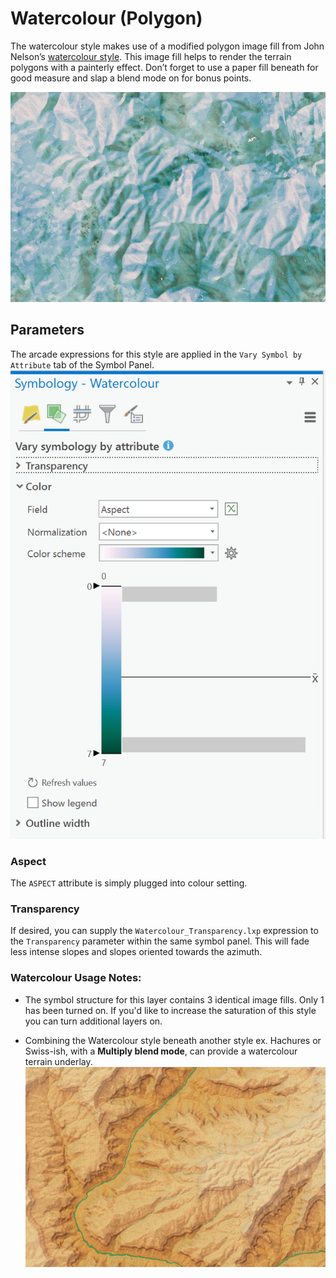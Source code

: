 # Watercolour (Polygon)
The watercolour style makes use of a modified polygon image fill from John Nelson’s [watercolour style](https://arcg.is/0meKiK). This image fill helps to render the terrain polygons with a painterly effect. Don’t forget to use a paper fill beneath for good measure and slap a blend mode on for bonus points.

![Watercolour Terrain Polygons](https://github.com/WarrenDz/terrain-aware/blob/main/Samples/SanFran_Watercolour2_wd.png)

## Parameters
The arcade expressions for this style are applied in the `Vary Symbol by Attribute` tab of the Symbol Panel. 
![Vary Watercolour by Attribute](https://github.com/WarrenDz/terrain-aware/blob/main/Images/Watercolour_Symbology.png)

### Aspect
The `ASPECT` attribute is simply plugged into colour setting.

### Transparency
If desired, you can supply the `Watercolour_Transparency.lxp` expression to the `Transparency` parameter within the same symbol panel. This will fade less intense slopes and slopes oriented towards the azimuth.

### Watercolour Usage Notes:
- The symbol structure for this layer contains 3 identical image fills. Only 1 has been turned on. If you'd like to increase the saturation of this style you can turn additional layers on.

- Combining the Watercolour style beneath another style ex. Hachures or Swiss-ish, with a **Multiply blend mode**, can provide a watercolour terrain underlay.
![Watercolour Terrain Underlay](https://github.com/WarrenDz/terrain-aware/blob/main/Samples/Grand_Canyon_Sample_wd_Thumbnail.png)